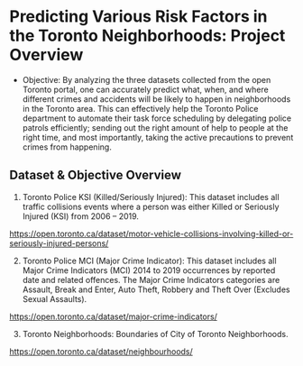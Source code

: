 Predicting Various Risk Factors in the Toronto Neighborhoods: Project Overview
==============================================================================

* Objective: By analyzing the three datasets collected from the open Toronto portal, one can accurately predict what, when, and where different crimes and accidents will be likely to happen in neighborhoods in the Toronto area. This can effectively help the Toronto Police department to automate their task force scheduling by delegating police patrols efficiently; sending out the right amount of help to people at the right time, and most importantly, taking the active precautions to prevent crimes from happening. 


Dataset & Objective Overview 
----------------------------
1. Toronto Police KSI (Killed/Seriously Injured): This dataset includes all traffic collisions events where a person was either Killed or Seriously Injured (KSI) from 2006 – 2019.

  https://open.toronto.ca/dataset/motor-vehicle-collisions-involving-killed-or-seriously-injured-persons/

2. Toronto Police MCI (Major Crime Indicator): This dataset includes all Major Crime Indicators (MCI) 2014 to 2019 occurrences by reported date and related offences. The Major Crime Indicators categories are Assault, Break and Enter, Auto Theft, Robbery and Theft Over (Excludes Sexual Assaults). 

  https://open.toronto.ca/dataset/major-crime-indicators/

3. Toronto Neighborhoods: Boundaries of City of Toronto Neighborhoods. 

  https://open.toronto.ca/dataset/neighbourhoods/

